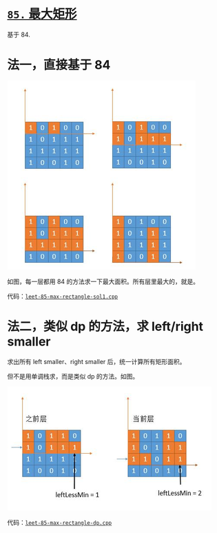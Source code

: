 # [`85.` 最大矩形](https://leetcode.cn/problems/maximal-rectangle)

基于 84.

# 法一，直接基于 84

![pic](pics/leet-85-max-rectangle.png)

如图，每一层都用 84 的方法求一下最大面积。所有层里最大的，就是。

代码：[`leet-85-max-rectangle-sol1.cpp`](code/leet-85-max-rectangle-sol1.cpp)

# 法二，类似 dp 的方法，求 left/right smaller

求出所有 left smaller、right smaller 后，统一计算所有矩形面积。

但不是用单调栈求，而是类似 dp 的方法。如图。

![pic](pics/leet-85-max-rectangle-dp.png)

代码：[`leet-85-max-rectangle-dp.cpp`](code/leet-85-max-rectangle-dp.cpp)

